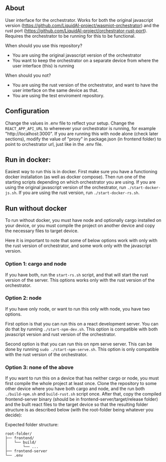 ## About 
User interface for the orchestrator. Works for both the original javascript version (https://github.com/LiquidAI-project/wasmiot-orchestrator) and the rust port (https://github.com/LiquidAI-project/orchestrator-rust-port). Requires the orchestrator to be running for this to be functional. 

When should you use this repository?
- You are using the original javascript version of the orchestrator
- You want to keep the orchestrator on a separate device from where the user interface (this) is running

When should you not?
- You are using the rust version of the orchestrator, and want to have the user interface on the same device as that.
- You are using the test enviroment repository.

## Configuration

Change the values in .env file to reflect your setup. Change the `REACT_APP_API_URL` to whereever your orchestrator is running, for example "http://localhost:3000". If you are running this with node alone (check later sections), modify the value of "proxy" in package.json (in frontend folder) to point to orchestrator url, just like in the .env file.

## Run in docker:

Easiest way to run this is in docker. First make sure you have a functioning docker installation (as well as docker compose). Then run one of the starting scripts depending on which orchestrator you are using. If you are using the original javascript version of the orchestrator, run `./start-docker-js.sh`. If you are using the rust version, run `./start-docker-rs.sh`.

## Run without docker

To run without docker, you must have node and optionally cargo installed on your device, or you must compile the project on another device and copy the necessary files to target device.

Here it is important to note that some of below options work with only with the rust version of orchestrator, and some work only with the javascript version.

### Option 1: cargo and node

If you have both, run the `start-rs.sh` script, and that will start the rust version of the server. This options works only with the rust version of the orchestrator.

### Option 2: node
If you have only node, or want to run this only with node, you have two options. 

First option is that you can run this on a react development server. You can do that by running `./start-npm-dev.sh`. This option is compatible with both javascript version and rust version of the orchestrator.

Second option is that you can run this on npm serve server. This can be done by running `sudo ./start-npm-serve.sh`. This option is only compatible with the rust version of the orchestrator.

### Option 3: none of the above
If you want to run this on a device that has neither cargo or node, you must first compile the whole project at least once. Clone the repository to some other device where you have both cargo and node, and the run both `./build-npm.sh` and `build-rust.sh` script once. After that, copy the compiled frontend-server binary (should be in frontend-server/target/release folder) and the built react files to the target device so that the resulting folder structure is as described below (with the root-folder being whatever you decide):

Expected folder structure:
```
root-folder/
├── frontend/
│   └── build/
│       └── ...
├── frontend-server
└── .env   
```
